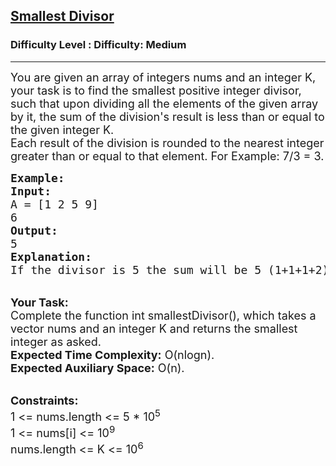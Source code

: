 <h2><a href="https://www.geeksforgeeks.org/problems/smallest-divisor/0">Smallest Divisor</a></h2><h3>Difficulty Level : Difficulty: Medium</h3><hr><div class="problems_problem_content__Xm_eO"><p><span style="font-size: 18px;">You are given an array of integers nums and an integer K, your task is to find the smallest positive integer divisor, such that upon dividing all the elements of the given array by it, the sum of the division's result is less than or equal to the given integer K.<br>Each result of the division is rounded to the nearest integer greater than or equal to that element. For Example: 7/3 = 3.</span></p>
<pre><span style="font-size: 18px;"><strong>Example:</strong>
<strong>Input: </strong>
A = [1 2 5 9]
6
<strong>Output:</strong>
5
<strong>Explanation:</strong>
If the divisor is 5 the sum will be 5 (1+1+1+2), which is less than 6.</span></pre>
<p><br><span style="font-size: 18px;"><strong>Your Task:</strong><br>Complete the function int smallestDivisor(), which takes a vector nums and an integer K and returns the smallest integer as asked.<br><strong>Expected Time Complexity:</strong> O(nlogn).<br><strong>Expected Auxiliary Space:</strong> O(n).</span></p>
<p><br><span style="font-size: 18px;"><strong>Constraints:</strong><br>1 &lt;= nums.length &lt;= 5 * 10<sup>5</sup><br>1 &lt;= nums[i] &lt;= 10<sup>9</sup><br>nums.length &lt;= K &lt;= 10<sup>6</sup></span></p>
<p><br>&nbsp;</p></div>